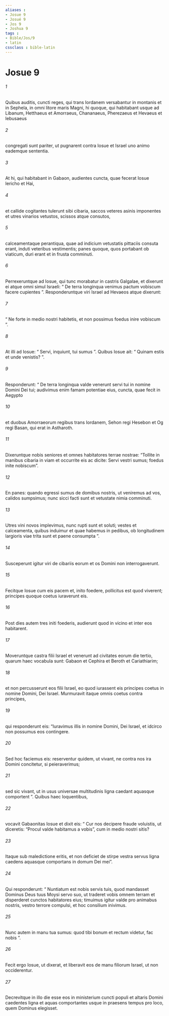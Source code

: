 ```yaml
---
aliases : 
- Josue 9
- Josué 9
- Jos 9
- Joshua 9
tags : 
- Bible/Jos/9
- latin
cssclass : bible-latin
---
```


# Josue 9

###### 1
Quibus auditis, cuncti reges, qui trans Iordanem versabantur in montanis et in Sephela, in omni litore maris Magni, hi quoque, qui habitabant usque ad Libanum, Hetthaeus et Amorraeus, Chananaeus, Pherezaeus et Hevaeus et Iebusaeus 
###### 2
congregati sunt pariter, ut pugnarent contra Iosue et Israel uno animo eademque sententia.
###### 3
At hi, qui habitabant in Gabaon, audientes cuncta, quae fecerat Iosue Iericho et Hai, 
###### 4
et callide cogitantes tulerunt sibi cibaria, saccos veteres asinis imponentes et utres vinarios vetustos, scissos atque consutos, 
###### 5
calceamentaque perantiqua, quae ad indicium vetustatis pittaciis consuta erant, induti veteribus vestimentis; panes quoque, quos portabant ob viaticum, duri erant et in frusta comminuti. 
###### 6
Perrexeruntque ad Iosue, qui tunc morabatur in castris Galgalae, et dixerunt ei atque omni simul Israeli: “ De terra longinqua venimus pactum vobiscum facere cupientes ”. Responderuntque viri Israel ad Hevaeos atque dixerunt: 
###### 7
“ Ne forte in medio nostri habitetis, et non possimus foedus inire vobiscum ”. 
###### 8
At illi ad Iosue: “ Servi, inquiunt, tui sumus ”. Quibus Iosue ait: “ Quinam estis et unde venistis? ”. 
###### 9
Responderunt: “ De terra longinqua valde venerunt servi tui in nomine Domini Dei tui; audivimus enim famam potentiae eius, cuncta, quae fecit in Aegypto 
###### 10
et duobus Amorraeorum regibus trans Iordanem, Sehon regi Hesebon et Og regi Basan, qui erat in Astharoth. 
###### 11
Dixeruntque nobis seniores et omnes habitatores terrae nostrae: “Tollite in manibus cibaria in viam et occurrite eis ac dicite: Servi vestri sumus; foedus inite nobiscum”. 
###### 12
En panes: quando egressi sumus de domibus nostris, ut veniremus ad vos, calidos sumpsimus; nunc sicci facti sunt et vetustate nimia comminuti. 
###### 13
Utres vini novos implevimus, nunc rupti sunt et soluti; vestes et calceamenta, quibus induimur et quae habemus in pedibus, ob longitudinem largioris viae trita sunt et paene consumpta ”.
###### 14
Susceperunt igitur viri de cibariis eorum et os Domini non interrogaverunt. 
###### 15
Fecitque Iosue cum eis pacem et, inito foedere, pollicitus est quod viverent; principes quoque coetus iuraverunt eis.
###### 16
Post dies autem tres initi foederis, audierunt quod in vicino et inter eos habitarent. 
###### 17
Moveruntque castra filii Israel et venerunt ad civitates eorum die tertio, quarum haec vocabula sunt: Gabaon et Cephira et Beroth et Cariathiarim; 
###### 18
et non percusserunt eos filii Israel, eo quod iurassent eis principes coetus in nomine Domini, Dei Israel. Murmuravit itaque omnis coetus contra principes, 
###### 19
qui responderunt eis: “Iuravimus illis in nomine Domini, Dei Israel, et idcirco non possumus eos contingere. 
###### 20
Sed hoc faciemus eis: reserventur quidem, ut vivant, ne contra nos ira Domini concitetur, si peieraverimus; 
###### 21
sed sic vivant, ut in usus universae multitudinis ligna caedant aquasque comportent ”. Quibus haec loquentibus, 
###### 22
vocavit Gabaonitas Iosue et dixit eis: “ Cur nos decipere fraude voluistis, ut diceretis: “Procul valde habitamus a vobis”, cum in medio nostri sitis? 
###### 23
Itaque sub maledictione eritis, et non deficiet de stirpe vestra servus ligna caedens aquasque comportans in domum Dei mei”. 
###### 24
Qui responderunt: “ Nuntiatum est nobis servis tuis, quod mandasset Dominus Deus tuus Moysi servo suo, ut traderet vobis omnem terram et disperderet cunctos habitatores eius; timuimus igitur valde pro animabus nostris, vestro terrore compulsi, et hoc consilium inivimus. 
###### 25
Nunc autem in manu tua sumus: quod tibi bonum et rectum videtur, fac nobis ”. 
###### 26
Fecit ergo Iosue, ut dixerat, et liberavit eos de manu filiorum Israel, ut non occiderentur. 
###### 27
Decrevitque in illo die esse eos in ministerium cuncti populi et altaris Domini caedentes ligna et aquas comportantes usque in praesens tempus pro loco, quem Dominus elegisset.
